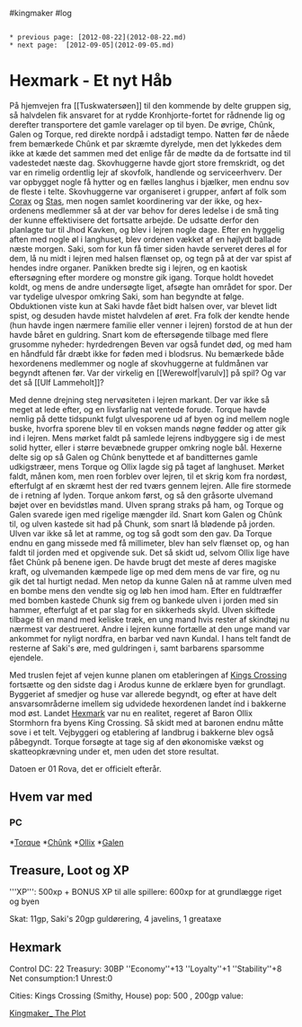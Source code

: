 #kingmaker #log

```ad-info

* previous page: [2012-08-22](2012-08-22.md)
* next page:  [2012-09-05](2012-09-05.md) 
```

# Hexmark - Et nyt Håb  
 
På hjemvejen fra [[Tuskwatersøen]] til den kommende by delte gruppen sig, så halvdelen fik ansvaret for at rydde Kronhjorte-fortet for rådnende lig og derefter transportere det gamle varelager op til byen. De øvrige, Chûnk, Galen og Torque, red direkte nordpå i adstadigt tempo. Natten før de nåede frem bemærkede Chûnk et par skræmte dyrelyde, men det lykkedes dem ikke at kæde det sammen med det enlige får de mødte da de fortsatte ind til vadestedet næste dag. Skovhuggerne havde gjort store fremskridt, og det var en rimelig ordentlig lejr af skovfolk, handlende og serviceerhverv. Der var opbygget nogle få hytter og en fælles langhus i bjælker, men endnu sov de fleste i telte. Skovhuggerne var organiseret i grupper, anført af folk som [Corax](Corax.md) og [Stas](Stas.md), men nogen samlet koordinering var der ikke, og hex-ordenens medlemmer så at der var behov for deres ledelse i de små ting der kunne effektivisere det fortsatte arbejde. De udsatte derfor den planlagte tur til Jhod Kavken, og blev i lejren nogle dage. Efter en hyggelig aften med nogle øl i langhuset, blev ordenen vækket af en højlydt ballade næste morgen. Saki, som for kun få timer siden havde serveret deres øl for dem, lå nu midt i lejren med halsen flænset op, og tegn på at der var spist af hendes indre organer. Panikken bredte sig i lejren, og en kaotisk eftersøgning efter mordere og monstre gik igang. Torque holdt hovedet koldt, og mens de andre undersøgte liget, afsøgte han området for spor. Der var tydelige ulvespor omkring Saki, som han begyndte at følge. Obduktionen viste kun at Saki havde fået bidt halsen over, var blevet lidt spist, og desuden havde mistet halvdelen af øret. Fra folk der kendte hende (hun havde ingen nærmere familie eller venner i lejren) forstod de at hun der havde båret en guldring. Snart kom de eftersøgende tilbage med flere grusomme nyheder: hyrdedrengen Beven var også fundet død, og med ham en håndfuld får dræbt ikke for føden med i blodsrus. Nu bemærkede både hexordenens medlemmer og nogle af skovhuggerne at fuldmånen var begyndt aftenen før. Var der virkelig en [[Werewolf|varulv]] på spil? Og var det så [[Ulf Lammeholt]]?
Med denne drejning steg nervøsiteten i lejren markant. Der var ikke så meget at lede efter, og en livsfarlig nat ventede forude. Torque havde nemlig på dette tidspunkt fulgt ulvesporene ud af byen og ind mellem nogle buske, hvorfra sporene blev til en voksen mands nøgne fødder og atter gik ind i lejren. Mens mørket faldt på samlede lejrens indbyggere sig i de mest solid hytter, eller i større bevæbnede grupper omkring nogle bål. Hexerne delte sig op så Galen og Chûnk benyttede et af banditternes gamle udkigstræer, mens Torque og Ollix lagde sig på taget af langhuset. Mørket faldt, månen kom, men roen forblev over lejren, til et skrig kom fra nordøst, efterfulgt af en skræmt hest der red tværs gennem lejren. Alle fire stormede de i retning af lyden. Torque ankom først, og så den gråsorte ulvemand bøjet over en bevidstløs mand. Ulven sprang straks på ham, og Torque og Galen svarede igen med rigelige mængder ild. Snart kom Galen og Chûnk til, og ulven kastede sit had på Chunk, som snart lå blødende på jorden. Ulven var ikke så let at ramme, og tog så godt som den gav. Da Torque endnu en gang missede med få millimeter, blev han selv flænset op, og han faldt til jorden med et opgivende suk. Det så skidt ud, selvom Ollix lige have fået Chûnk på benene igen. De havde brugt det meste af deres magiske kraft, og ulvemanden kæmpede lige op med dem mens de var fire, og nu gik det tal hurtigt nedad. Men netop da kunne Galen nå at ramme ulven med en bombe mens den vendte sig og løb hen imod ham. Efter en fuldtræffer med bomben kastede Chunk sig frem og bankede ulven i jorden med sin hammer, efterfulgt af et par slag for en sikkerheds skyld. Ulven skiftede tilbage til en mand med keliske træk, en ung mand hvis rester af skindtøj nu nærmest var destrueret. Andre i lejren kunne fortælle at den unge mand var ankommet for nyligt nordfra, en barbar ved navn Kundal. I hans telt fandt de resterne af Saki's øre, med guldringen i, samt barbarens sparsomme ejendele.
Med truslen fejet af vejen kunne planen om etableringen af [Kings Crossing](Kings%20Crossing.md) fortsætte og den sidste dag i Arodus kunne de erklære byen for grundlagt. Byggeriet af smedjer og huse var allerede begyndt, og efter at have delt ansvarsområderne imellem sig udvidede hexordenen landet índ i bakkerne mod øst. Landet [Hexmark](Hexmark.md) var nu en realitet, regeret af Baron Ollix Stormhorn fra byens King Crossing. Så skidt med at baronen endnu måtte sove i et telt. Vejbyggeri og etablering af landbrug i bakkerne blev også påbegyndt. Torque forsøgte at tage sig af den økonomiske vækst og skatteopkrævning under et, men uden det store resultat. 
Datoen er 01 Rova, det er officielt efterår.
## Hvem var med 
### PC 
 
*[Torque](Torque%20Firebrand.md)
*[Chûnk](Chûnk%20Van%20Der%20Hamer.md)
*[Ollix](Ollix%20Stormhorn.md) 
*[Galen](Galen%20Jabir.md)
## Treasure, Loot og XP 
'''XP''': 500xp + BONUS XP til alle spillere: 600xp for at grundlægge riget og byen
Skat: 
11gp, Saki's 20gp guldørering, 4 javelins, 1 greataxe
 
## Hexmark 
Control DC: 22    Treasury: 30BP 
         ''Economy''+13  ''Loyalty''+1  ''Stability''+8 
         Net consumption:1           Unrest:0
Cities:
Kings Crossing (Smithy, House) pop: 500 , 200gp value:
[Kingmaker_ The Plot](Kingmaker_%20The%20Plot.md)
